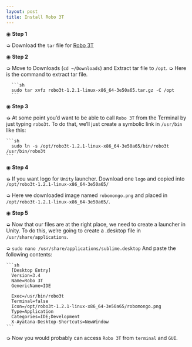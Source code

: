 ```yaml
---
layout: post
title: Install Robo 3T
---
```


◉  __Step 1__

  ➭  Download the `tar` file for [Robo 3T](https://robomongo.org/)

◉  __Step 2__

  ➭  Move to Downloads (`cd ~/Downloads`) and Extract tar file to `/opt`.
  ➭  Here is the command to extract tar file.

      ```sh
      sudo tar xvfz robo3t-1.2.1-linux-x86_64-3e50a65.tar.gz -C /opt
      ```

◉  __Step 3__

  ➭  At some point you’d want to be able to call `Robo 3T` from the Terminal by just typing `robo3t`. To do that, we’ll just create a symbolic link in `/usr/bin` like this:

    ```sh
      sudo ln -s /opt/robo3t-1.2.1-linux-x86_64-3e50a65/bin/robo3t /usr/bin/robo3t
    ```

◉  __Step 4__

  ➭  If you want logo for `Unity` launcher. Download one `logo` and copied into `/opt/robo3t-1.2.1-linux-x86_64-3e50a65/`

  ➭  Here we downloaded image named `robomongo.png` and placed in `/opt/robo3t-1.2.1-linux-x86_64-3e50a65/`.

◉  __Step 5__

  ➭  Now that our files are at the right place, we need to create a launcher in Unity. To do this, we’re going to create a .desktop file in `/usr/share/applications`.

  ➭  `sudo nano /usr/share/applications/sublime.desktop` And paste the following contents:

    ```sh
      [Desktop Entry]
      Version=3.4
      Name=Robo 3T
      GenericName=IDE

      Exec=/usr/bin/robo3t
      Terminal=false
      Icon=/opt/robo3t-1.2.1-linux-x86_64-3e50a65/robomongo.png
      Type=Application
      Categories=IDE;Development
      X-Ayatana-Desktop-Shortcuts=NewWindow
    ```

  ➭  Now you would probably can access `Robo 3T` from `terminal` and `GUI`.

